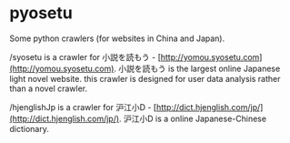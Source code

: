 # pyosetu

Some python crawlers (for websites in China and Japan).

/syosetu is a crawler for 小説を読もう - [http://yomou.syosetu.com](http://yomou.syosetu.com).
小説を読もう is the largest online Japanese light novel website.
this crawler is designed for user data analysis rather than a novel crawler.

/hjenglishJp is a crawler for 沪江小D - [http://dict.hjenglish.com/jp/](http://dict.hjenglish.com/jp/).
沪江小D is a online Japanese-Chinese dictionary.